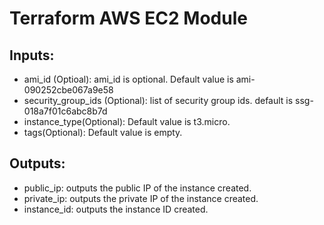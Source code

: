 # Terraform AWS EC2 Module

## Inputs:
* ami_id (Optioal): ami_id is optional. Default value is ami-090252cbe067a9e58
* security_group_ids (Optional): list of security group ids. default is ssg-018a7f01c6abc8b7d
* instance_type(Optional): Default value is t3.micro.
* tags(Optional): Default value is empty.

## Outputs:
* public_ip: outputs the public IP of the instance created.
* private_ip: outputs the private IP of the instance created.
* instance_id: outputs the instance ID created.